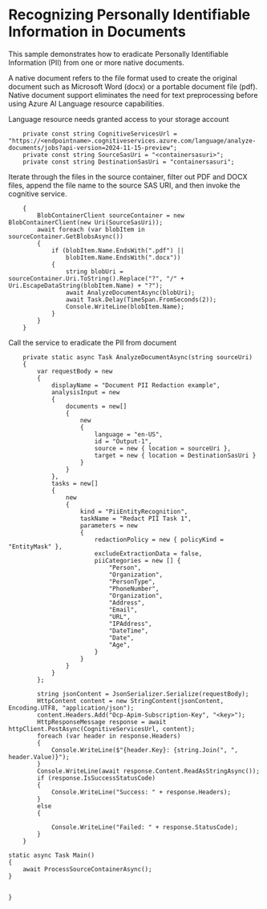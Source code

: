 # Recognizing Personally Identifiable Information in Documents

This sample demonstrates how to eradicate Personally Identifiable Information (PII) from one or more native documents.

A native document refers to the file format used to create the original document such as Microsoft Word (docx) or a portable document file (pdf). Native document support eliminates the need for text preprocessing before using Azure AI Language resource capabilities. 

Language resource needs granted access to your storage account
``` private static readonly HttpClient httpClient = new HttpClient();
    private const string CognitiveServicesUrl = "https://<endpointname>.cognitiveservices.azure.com/language/analyze-documents/jobs?api-version=2024-11-15-preview";
    private const string SourceSasUri = "<containersasuri>";
    private const string DestinationSasUri = "containersasuri";
```

Iterate through the files in the source container, filter out PDF and DOCX files, append the file name to the source SAS URI, and then invoke the cognitive service.
``` private static async Task ProcessSourceContainerAsync()
    {
        BlobContainerClient sourceContainer = new BlobContainerClient(new Uri(SourceSasUri));
        await foreach (var blobItem in sourceContainer.GetBlobsAsync())
        {
            if (blobItem.Name.EndsWith(".pdf") || 
                blobItem.Name.EndsWith(".docx"))
            {
                string blobUri = sourceContainer.Uri.ToString().Replace("?", "/" + Uri.EscapeDataString(blobItem.Name) + "?");
                await AnalyzeDocumentAsync(blobUri);
                await Task.Delay(TimeSpan.FromSeconds(2));
                Console.WriteLine(blobItem.Name);
            }
        }
    }
```

Call the service to eradicate the PII from document
```
    private static async Task AnalyzeDocumentAsync(string sourceUri)
    {
        var requestBody = new
        {
            displayName = "Document PII Redaction example",
            analysisInput = new
            {
                documents = new[]
                {
                    new
                    {
                        language = "en-US",
                        id = "Output-1",
                        source = new { location = sourceUri },
                        target = new { location = DestinationSasUri }
                    }
                }
            },
            tasks = new[]
            {
                new
                {
                    kind = "PiiEntityRecognition",
                    taskName = "Redact PII Task 1",
                    parameters = new
                    {
                        redactionPolicy = new { policyKind = "EntityMask" },
                        excludeExtractionData = false,
                        piiCategories = new [] {
                            "Person",
                            "Organization", 
                            "PersonType", 
                            "PhoneNumber",
                            "Organization", 
                            "Address",
                            "Email",
                            "URL",
                            "IPAddress",
                            "DateTime",
                            "Date",
                            "Age",
                        }
                    }
                }
            }
        };

        string jsonContent = JsonSerializer.Serialize(requestBody);
        HttpContent content = new StringContent(jsonContent, Encoding.UTF8, "application/json");
        content.Headers.Add("Ocp-Apim-Subscription-Key", "<key>");
        HttpResponseMessage response = await httpClient.PostAsync(CognitiveServicesUrl, content);
        foreach (var header in response.Headers)
        {
            Console.WriteLine($"{header.Key}: {string.Join(", ", header.Value)}");
        }
        Console.WriteLine(await response.Content.ReadAsStringAsync());
        if (response.IsSuccessStatusCode)
        {
            Console.WriteLine("Success: " + response.Headers);
        }
        else
        {
           
            Console.WriteLine("Failed: " + response.StatusCode);
        }
    }
```

	
    static async Task Main()
    {
        await ProcessSourceContainerAsync();
    }
```

}


